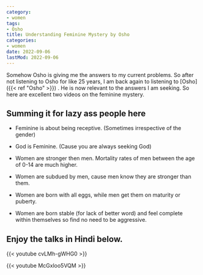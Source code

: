 ```yaml
---
category:
- women
tags:
- Osho
title: Understanding Feminine Mystery by Osho
categories:
- women
date: 2022-09-06
lastMod: 2022-09-06
---
```

Somehow Osho is giving me the answers to my current problems. So after not listening to Osho for like 25 years, I am back again to listening to [Osho]({{< ref "Osho" >}}) . He is now relevant to the answers I am seeking. So here are excellent two videos on the feminine mystery.

## Summing it for lazy ass people here

  + Feminine is about being receptive. (Sometimes irrespective of the gender)

  + God is Feminine. (Cause you are always seeking God)

  + Women are stronger then men. Mortality rates of men between the age of 0-14 are much higher.

  + Women are subdued by men, cause men know they are stronger than them.

  + Women are born with all eggs, while men get them on maturity or puberty.

  + Women are born stable (for lack of better word) and feel complete within themselves so find no need to be aggressive.

## Enjoy the talks in Hindi below.

{{< youtube cvLMh-gWHG0 >}}

{{< youtube McGxloo5VQM >}}
